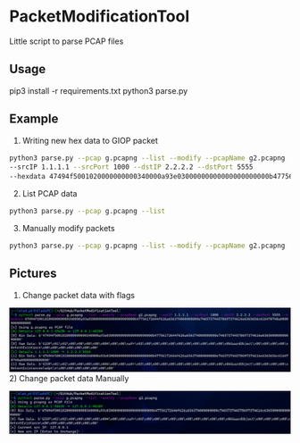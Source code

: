 # PacketModificationTool
Little script to parse PCAP files


## Usage
pip3 install -r requirements.txt
python3 parse.py

## Example

1) Writing new hex data to GIOP packet
```bash
python3 parse.py --pcap g.pcapng --list --modify --pcapName g2.pcapng 
--srcIP 1.1.1.1 --srcPort 1000 --dstIP 2.2.2.2 --dstPort 5555
--hexdata 47494f5001020000000000340000a93e03000000000000000000000b47756172644f626a656374000000000e746573744578697374616e6365656c616470740a00000000000000
```
2) List PCAP data
```bash
python3 parse.py --pcap g.pcapng --list
```
3) Manually modify packets
```bash
python3 parse.py --pcap g.pcapng --list --modify --pcapName g2.pcapng
```

## Pictures
1) Change packet data with flags

![alt text](https://github.com/Sh3lldor/PacketModificationTool/blob/main/Pics/1.PNG)
2) Change packet data Manually

![alt text](https://github.com/Sh3lldor/PacketModificationTool/blob/main/Pics/2.PNG)
